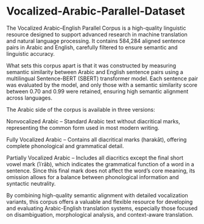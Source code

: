 # Vocalized-Arabic-Parallel-Dataset
The Vocalized Arabic–English Parallel Corpus is a high-quality linguistic resource designed to support advanced research in machine translation and natural language processing. It contains 584,284 aligned sentence pairs in Arabic and English, carefully filtered to ensure semantic and linguistic accuracy.

What sets this corpus apart is that it was constructed by measuring semantic similarity between Arabic and English sentence pairs using a multilingual Sentence-BERT (SBERT) transformer model. Each sentence pair was evaluated by the model, and only those with a semantic similarity score between 0.70 and 0.99 were retained, ensuring high semantic alignment across languages.

The Arabic side of the corpus is available in three versions:

Nonvocalized Arabic – Standard Arabic text without diacritical marks, representing the common form used in most modern writing.

Fully Vocalized Arabic – Contains all diacritical marks (harakāt), offering complete phonological and grammatical detail.

Partially Vocalized Arabic – Includes all diacritics except the final short vowel mark (ʾiʿrāb), which indicates the grammatical function of a word in a sentence. Since this final mark does not affect the word’s core meaning, its omission allows for a balance between phonological information and syntactic neutrality.

By combining high-quality semantic alignment with detailed vocalization variants, this corpus offers a valuable and flexible resource for developing and evaluating Arabic-English translation systems, especially those focused on disambiguation, morphological analysis, and context-aware translation.
